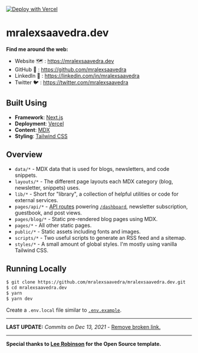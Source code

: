 [![Deploy with Vercel](https://vercel.com/button)](https://vercel.com/new/git/external?repository-url=https%3A%2F%2Fgithub.com%2Fmralexsaavedra%2Fmralexsaavedra.dev)

# mralexsaavedra.dev

**Find me around the web:**

- Website 🗺️ : https://mralexsaavedra.dev
- GitHub 🐙 : https://github.com/mralexsaavedra
- LinkedIn 📝 : https://linkedin.com/in/mralexsaavedra
- Twitter 🐦 : https://twitter.com/mralexsaavedra

## Built Using

- **Framework**: [Next.js](https://nextjs.org/)
- **Deployment**: [Vercel](https://vercel.com)
- **Content**: [MDX](https://github.com/mdx-js/mdx)
- **Styling**: [Tailwind CSS](https://tailwindcss.com/)

## Overview

- `data/*` - MDX data that is used for blogs, newsletters, and code snippets.
- `layouts/*` - The different page layouts each MDX category (blog, newsletter, snippets) uses.
- `lib/*` - Short for "library", a collection of helpful utilities or code for external services.
- `pages/api/*` - [API routes](https://nextjs.org/docs/api-routes/introduction) powering [`/dashboard`](https://leerob.io/dashboard), newsletter subscription, guestbook, and post views.
- `pages/blog/*` - Static pre-rendered blog pages using MDX.
- `pages/*` - All other static pages.
- `public/*` - Static assets including fonts and images.
- `scripts/*` - Two useful scripts to generate an RSS feed and a sitemap.
- `styles/*` - A small amount of global styles. I'm mostly using vanilla Tailwind CSS.

## Running Locally

```bash
$ git clone https://github.com/mralexsaavedra/mralexsaavedra.dev.git
$ cd mralexsaavedra.dev
$ yarn
$ yarn dev
```

Create a `.env.local` file similar to [`.env.example`](https://github.com/mralexsaavedra/mralexsaavedra.dev/blob/main/.env.example).

---

**LAST UPDATE:** *Commits on Dec 13, 2021* - [Remove broken link.](https://github.com/leerob/leerob.io/commit/cc4ce448ad0e832c51d4578119d8cd94abfbff68)

---

**Special thanks to [Lee Robinson](https://leerob.io/) for the Open Source template.**

